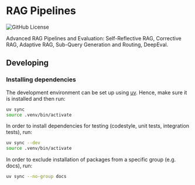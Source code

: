 # RAG Pipelines

![GitHub License](https://img.shields.io/github/license/avnlp/rag-pipelines)

Advanced RAG Pipelines and Evaluation: Self-Reflective RAG, Corrective RAG, Adaptive RAG, Sub-Query Generation and Routing, DeepEval.

## Developing

### Installing dependencies

The development environment can be set up using
[uv](https://github.com/astral-sh/uv?tab=readme-ov-file#installation). Hence, make sure it is
installed and then run:

```bash
uv sync
source .venv/bin/activate
```

In order to install dependencies for testing (codestyle, unit tests, integration tests),
run:

```bash
uv sync --dev
source .venv/bin/activate
```

In order to exclude installation of packages from a specific group (e.g. docs),
run:

```bash
uv sync --no-group docs
```
